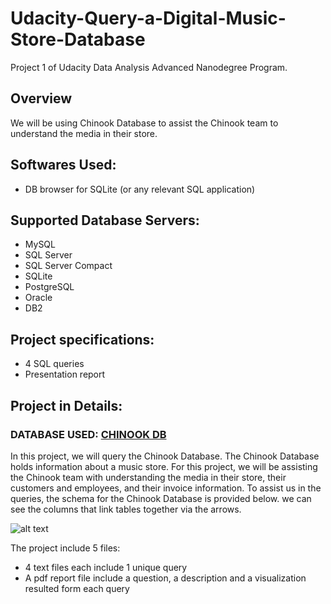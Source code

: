 # Udacity-Query-a-Digital-Music-Store-Database
Project 1 of Udacity Data Analysis Advanced Nanodegree Program.

## Overview
We will be using Chinook Database to assist the Chinook team to understand the media in their store.

## Softwares Used:
 - DB browser for SQLite (or any relevant SQL application)

## Supported Database Servers:
 - MySQL
 - SQL Server
 - SQL Server Compact
 - SQLite
 - PostgreSQL
 - Oracle
 - DB2
 
## Project specifications:
 - 4 SQL queries
 - Presentation report
 
## Project in Details:
### DATABASE USED: [CHINOOK DB](https://video.udacity-data.com/topher/2021/March/6053d783_chinook-db/chinook-db.zip)
In this project, we will query the Chinook Database. The Chinook Database holds information about a music store. For this project, we will be assisting the Chinook team with understanding the media in their store, their customers and employees, and their invoice information. To assist us in the queries, the schema for the Chinook Database is provided below. we can see the columns that link tables together via the arrows.

![alt text](https://video.udacity-data.com/topher/2017/June/5956d5ee_screen-shot-2017-06-29-at-10.51.15-pm/screen-shot-2017-06-29-at-10.51.15-pm.png)
 
The project include 5 files:
 - 4 text files each include 1 unique query
 - A pdf report file include a question, a description and a visualization resulted form each query
